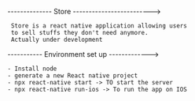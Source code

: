 -------------- Store ------------------------->

     Store is a react native application allowing users 
     to sell stuffs they don't need anymore.
     Actually under development

----------- Environment set up ------------->

    - Install node
    - generate a new React native project
    - npx react-native start -> TO start the server
    - npx react-native run-ios -> To run the app on IOS
